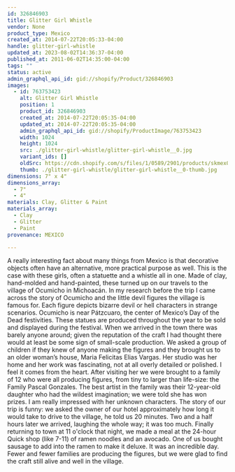 ```yaml
---
id: 326846903
title: Glitter Girl Whistle
vendor: None
product_type: Mexico
created_at: 2014-07-22T20:05:33-04:00
handle: glitter-girl-whistle
updated_at: 2023-08-02T14:36:37-04:00
published_at: 2011-06-02T14:35:00-04:00
tags: ""
status: active
admin_graphql_api_id: gid://shopify/Product/326846903
images:
  - id: 763753423
    alt: Glitter Girl Whistle
    position: 1
    product_id: 326846903
    created_at: 2014-07-22T20:05:35-04:00
    updated_at: 2014-07-22T20:05:35-04:00
    admin_graphql_api_id: gid://shopify/ProductImage/763753423
    width: 1024
    height: 1024
    src: ./glitter-girl-whistle/glitter-girl-whistle__0.jpg
    variant_ids: []
    oldSrc: https://cdn.shopify.com/s/files/1/0589/2901/products/skmex0096.tif.jpeg?v=1406073935
    thumb: ./glitter-girl-whistle/glitter-girl-whistle__0-thumb.jpg
dimensions: 7" x 4"
dimensions_array:
  - 7"
  - 4"
materials: Clay, Glitter & Paint
materials_array:
  - Clay
  - Glitter
  - Paint
provenance: MEXICO

---
```


A really interesting fact about many things from Mexico is that decorative objects often have an alternative, more practical purpose as well. This is the case with these girls, often a statuette and a whistle all in one. Made of clay, hand-molded and hand-painted, these turned up on our travels to the village of Ocumicho in Michoacán. In my research before the trip I came across the story of Ocumicho and the little devil figures the village is famous for. Each figure depicts bizarre devil or hell characters in strange scenarios. Ocumicho is near Pátzcuaro, the center of Mexico’s Day of the Dead festivities. These statues are produced throughout the year to be sold and displayed during the festival. When we arrived in the town there was barely anyone around; given the reputation of the craft I had thought there would at least be some sign of small-scale production. We asked a group of children if they knew of anyone making the figures and they brought us to an older woman’s house, Maria Felicitas Elias Vargas. Her studio was her home and her work was fascinating, not at all overly detailed or polished. I feel it comes from the heart. After visiting her we were brought to a family of 12 who were all producing figures, from tiny to larger than life-size: the Family Pascal Gonzales. The best artist in the family was their 12-year-old daughter who had the wildest imagination; we were told she has won prizes. I am really impressed with her unknown characters. The story of our trip is funny: we asked the owner of our hotel approximately how long it would take to drive to the village, he told us 20 minutes. Two and a half hours later we arrived, laughing the whole way; it was too much. Finally returning to town at 11 o'clock that night, we made a meal at the 24-hour Quick shop (like 7-11) of ramen noodles and an avocado. One of us bought sausage to add into the ramen to make it deluxe. It was an incredible day. Fewer and fewer families are producing the figures, but we were glad to find the craft still alive and well in the village.
